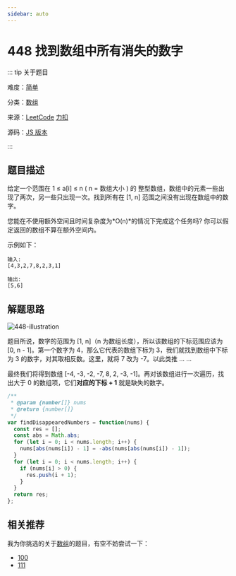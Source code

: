 ```yaml
---
sidebar: auto
---
```


# 448 找到数组中所有消失的数字

::: tip 关于题目

难度：[简单](/solution/easy/)

分类：[数组](/art/array.html)

来源：[LeetCode](https://leetcode.com/problems/find-all-numbers-disappeared-in-an-array/)  [力扣](https://leetcode-cn.com/problems/find-all-numbers-disappeared-in-an-array/)

源码：[JS 版本](https://github.com/swpuLeo/cattle/blob/master/src/easy/FindAllNumbersDisappearedInAnArray.js)

:::



## 题目描述

给定一个范围在  1 ≤ a[i] ≤ n ( n = 数组大小 ) 的 整型数组，数组中的元素一些出现了两次，另一些只出现一次。找到所有在 [1, n] 范围之间没有出现在数组中的数字。

您能在不使用额外空间且时间复杂度为*O(n)*的情况下完成这个任务吗? 你可以假定返回的数组不算在额外空间内。

示例如下：

```
输入:
[4,3,2,7,8,2,3,1]

输出:
[5,6]
```



## 解题思路

![448-illustration](https://w3fun-1253290453.cos.ap-chengdu.myqcloud.com/cattle/448-illustration.png)

题目所说，数字的范围为 [1, n]（n 为数组长度），所以该数组的下标范围应该为 [0, n - 1]。第一个数字为 4，那么它代表的数组下标为 3，我们就找到数组中下标为 3 的数字，对其取相反数。这里，就将 7 改为 -7。以此类推 ... ...

最终我们将得到数组 [-4, -3, -2, -7, 8, 2, -3, -1]。再对该数组进行一次遍历，找出大于 0 的数组项，它们**对应的下标 + 1** 就是缺失的数字。


```js
/**
 * @param {number[]} nums
 * @return {number[]}
 */
var findDisappearedNumbers = function(nums) {
  const res = [];
  const abs = Math.abs;
  for (let i = 0; i < nums.length; i++) {
    nums[abs(nums[i]) - 1] = -abs(nums[abs(nums[i]) - 1]);
  }
  for (let i = 0; i < nums.length; i++) {
    if (nums[i] > 0) {
      res.push(i + 1);
    }
  }
  return res;
};
```



## 相关推荐

我为你挑选的关于[数组](/art/array.html)的题目，有空不妨尝试一下：

- [100]()
- [111]()
